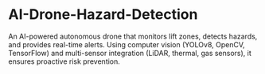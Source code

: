 # AI-Drone-Hazard-Detection
An AI-powered autonomous drone that monitors lift zones, detects hazards, and provides real-time alerts. Using computer vision (YOLOv8, OpenCV, TensorFlow) and multi-sensor integration (LiDAR, thermal, gas sensors), it ensures proactive risk prevention.
